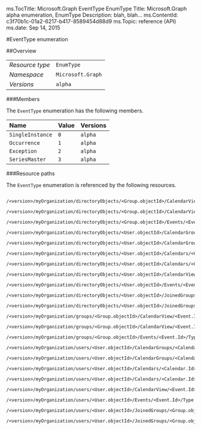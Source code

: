 ms.TocTitle: Microsoft.Graph EventType EnumType
Title: Microsoft.Graph alpha  enumeration, EnumType
Description: blah, blah...
ms.ContentId: c3f70b1c-01a2-6217-b417-8589454d88d9
ms.Topic: reference (API)
ms.date: Sep 14, 2015

#EventType enumeration

 



<a name="msg-enum-type-EventType"> </a>
##Overview

|  |  | 
| :-- | :-- | 
| _Resource type_ | `EnumType` | 
| _Namespace_ | `Microsoft.Graph` | 
| _Versions_ | `alpha` | 


###Members

The `EventType` enumeration has the following members. 

| Name | Value | Versions | 
| :-- | :-- | :-- | 
| `SingleInstance` | `0` | `alpha` | 
| `Occurrence` | `1` | `alpha` | 
| `Exception` | `2` | `alpha` | 
| `SeriesMaster` | `3` | `alpha` | 


###Resource paths

The `EventType` enumeration is referenced by the following resources. 

```no-highlight
	/<version>/myOrganization/directoryObjects/<Group.objectId>/CalendarView/<Event.Id>/Instances/<Event.Id>/Type
	/<version>/myOrganization/directoryObjects/<Group.objectId>/CalendarView/<Event.Id>/Type
	/<version>/myOrganization/directoryObjects/<Group.objectId>/Events/<Event.Id>/Type
	/<version>/myOrganization/directoryObjects/<User.objectId>/CalendarGroups/<CalendarGroup.Id>/Calendars/<Calendar.Id>/CalendarView/<Event.Id>/Type
	/<version>/myOrganization/directoryObjects/<User.objectId>/CalendarGroups/<CalendarGroup.Id>/Calendars/<Calendar.Id>/Events/<Event.Id>/Type
	/<version>/myOrganization/directoryObjects/<User.objectId>/Calendars/<Calendar.Id>/CalendarView/<Event.Id>/Type
	/<version>/myOrganization/directoryObjects/<User.objectId>/Calendars/<Calendar.Id>/Events/<Event.Id>/Type
	/<version>/myOrganization/directoryObjects/<User.objectId>/CalendarView/<Event.Id>/Type
	/<version>/myOrganization/directoryObjects/<User.objectId>/Events/<Event.Id>/Type
	/<version>/myOrganization/directoryObjects/<User.objectId>/JoinedGroups/<Group.objectId>/CalendarView/<Event.Id>/Type
	/<version>/myOrganization/directoryObjects/<User.objectId>/JoinedGroups/<Group.objectId>/Events/<Event.Id>/Type
	/<version>/myOrganization/groups/<Group.objectId>/CalendarView/<Event.Id>/Instances/<Event.Id>/Type
	/<version>/myOrganization/groups/<Group.objectId>/CalendarView/<Event.Id>/Type
	/<version>/myOrganization/groups/<Group.objectId>/Events/<Event.Id>/Type
	/<version>/myOrganization/users/<User.objectId>/CalendarGroups/<CalendarGroup.Id>/Calendars/<Calendar.Id>/CalendarView/<Event.Id>/Type
	/<version>/myOrganization/users/<User.objectId>/CalendarGroups/<CalendarGroup.Id>/Calendars/<Calendar.Id>/Events/<Event.Id>/Type
	/<version>/myOrganization/users/<User.objectId>/Calendars/<Calendar.Id>/CalendarView/<Event.Id>/Type
	/<version>/myOrganization/users/<User.objectId>/Calendars/<Calendar.Id>/Events/<Event.Id>/Type
	/<version>/myOrganization/users/<User.objectId>/CalendarView/<Event.Id>/Type
	/<version>/myOrganization/users/<User.objectId>/Events/<Event.Id>/Type
	/<version>/myOrganization/users/<User.objectId>/JoinedGroups/<Group.objectId>/CalendarView/<Event.Id>/Type
	/<version>/myOrganization/users/<User.objectId>/JoinedGroups/<Group.objectId>/Events/<Event.Id>/Type```





